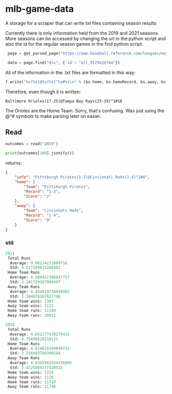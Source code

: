 # mlb-game-data
 A storage for a scraper that can write txt files containing season results

 Currently there is only information held from the 2019 and 2021 seasons. More seasons can be accessed by changing the url in the python script and also the id for the regular season games in the find python script. 

```python
 page = get_parsed_page("https://www.baseball-reference.com/leagues/majors/2019-schedule.shtml")

 data = page.find("div", {'id': "all_9125626744"})
```

All of the information in the .txt files are formatted in this way:

```python
f.write("%s(%s)@%s(%s)^%s#%s\n" % (bs.home, bs.homeRecord, bs.away, bs.awayRecord, bs.homeScore, bs.awayScore))
```

Therefore, even though it is written:

```
Baltimore Orioles(17-25)@Tampa Bay Rays(25-19)^1#10
```

The Orioles are the Home Team. Sorry, that's confusing. Was just using the @^# symbols to make parsing later on easier.

## Read

```python
outcomes = read("2019")

print(outcomes[100].jsonify())
```

returns:

```json
{
    "info": "Pittsburgh Pirates(1-3)@Cincinnati Reds(1-4)^2#0",
    "home": {
        "Team": "Pittsburgh Pirates",
        "Record": "1-3",
        "Score": "2"
    },
    "away": {
        "Team": "Cincinnati Reds",
        "Record": "1-4",
        "Score": "0"
    }
}
```

### std

```python
2021
 Total Runs
  Average: 9.06134211609716
  Std: 4.517194633260302
 Home Team Runs
  Average: 4.606422396047757
  Std: 3.181729167984497
 Away Team Runs
  Average: 4.454919720049403
  Std: 3.184870167927786
 Home team wins: 1307
 Away team wins: 1122
 Home team runs: 11189
 Away team runs: 10821

2019
 Total Runs
  Average: 9.661177439275422
  Std: 4.75899828210121
 Home Team Runs
  Average: 4.824619184849732
  Std: 3.218493786398544
 Away Team Runs
  Average: 4.8365582544256895
  Std: 3.4225004177520515
 Home team wins: 1319
 Away team wins: 1110
 Home team runs: 11719
 Away team runs: 11748
```